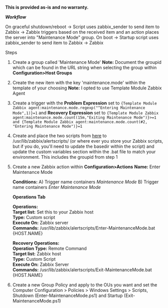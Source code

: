 **This is provided as-is and no warranty.**  


***Workflow***

On graceful shutdown/reboot -> Script uses zabbix_sender to send item to Zabbix -> Zabbix triggers based on the received item and an action places the server into "Maintenance Mode" group.
On boot -> Startup script uses zabbix_sender to send item to Zabbix -> Zabbix
 
Steps
1. Create a group called 'Maintenance Mode'
**Note:** Document the groupid which can be found in the URL string when selecting the group within **Configuration>Host Groups**
2. Create the new item with the key 'maintenance.mode' within the template of your choosing
	**Note:** I opted to use Template Module Zabbix Agent
3. Create a trigger with the **Problem Expression** set to ``{Template Module Zabbix agent:maintenance.mode.regexp("^Entering Maintenance Mode",1)}=1`` and **Recovery Expression** set to ``{Template Module Zabbix agent:maintenance.mode.count(15m,"Exiting Maintenance Mode")}>=1 and {Template Module Zabbix agent:maintenance.mode.count(#2, "Entering Maintenance Mode")}=1``
4. Create and place the two scripts from [here](https://github.com/AlexGilliland/Zabbix/blob/main/Enter-MaintenanceMode.bat) to /usr/lib/zabbix/alertscripts/ (or where ever you store your Zabbix scripts, but if you do, you'll need to update the basedir within the script) and update the custom variables section within the .bat file to match your environment. This includes the groupid from step 1
5. Create a new Zabbix action within **Configuration>Actions**
	**Name:** Enter Maintenance Mode
	
	**Conditions:** A) Trigger name containers *Maintenance Mode* B) Trigger name containers *Enter Maintenance Mode*
	
	**Operations Tab**
	
	**Operations:**  
			**Target list:** Set this to your Zabbix host  		
			**Type:** Custom script  
			**Execute On:** Zabbix server  
			**Commands:** /usr/lib/zabbix/alertscripts/Enter-MaintenanceMode.bat {HOST.NAME}  
			
	**Recovery Operations:**  
		**Operation Type:** Remote Command  
		**Target list:** Zabbix host  
		**Type:** Custom Script  
		**Execute On:** Zabbix Server  
		**Commands:** /usr/lib/zabbix/alertscripts/Exit-MaintenanceMode.bat {HOST.NAME}
			
			
6. Create a new Group Policy and apply to the OUs you want and set the Computer Configuration > Policies > Windows Settings > Scripts, Shutdown (Enter-MaintenanceMode.ps1) and Startup (Exit-MaintenanceMode.ps1)

